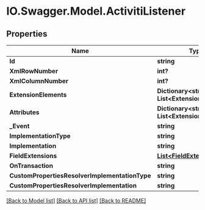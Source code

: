 # IO.Swagger.Model.ActivitiListener
## Properties

Name | Type | Description | Notes
------------ | ------------- | ------------- | -------------
**Id** | **string** |  | [optional] 
**XmlRowNumber** | **int?** |  | [optional] 
**XmlColumnNumber** | **int?** |  | [optional] 
**ExtensionElements** | **Dictionary&lt;string, List&lt;ExtensionElement&gt;&gt;** |  | [optional] 
**Attributes** | **Dictionary&lt;string, List&lt;ExtensionAttribute&gt;&gt;** |  | [optional] 
**_Event** | **string** |  | [optional] 
**ImplementationType** | **string** |  | [optional] 
**Implementation** | **string** |  | [optional] 
**FieldExtensions** | [**List&lt;FieldExtension&gt;**](FieldExtension.md) |  | [optional] 
**OnTransaction** | **string** |  | [optional] 
**CustomPropertiesResolverImplementationType** | **string** |  | [optional] 
**CustomPropertiesResolverImplementation** | **string** |  | [optional] 

[[Back to Model list]](../README.md#documentation-for-models) [[Back to API list]](../README.md#documentation-for-api-endpoints) [[Back to README]](../README.md)

